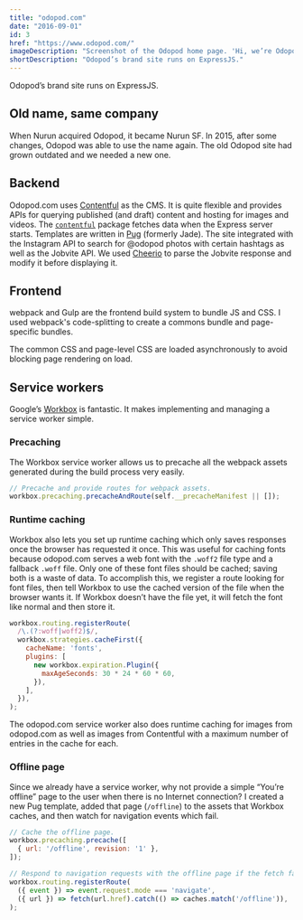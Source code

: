 ```yaml
---
title: "odopod.com"
date: "2016-09-01"
id: 3
href: "https://www.odopod.com/"
imageDescription: "Screenshot of the Odopod home page. 'Hi, we’re Odopod — a digital design agency.'"
shortDescription: "Odopod’s brand site runs on ExpressJS."
---
```


Odopod’s brand site runs on ExpressJS.

## Old name, same company

When Nurun acquired Odopod, it became Nurun SF. In 2015, after some changes, Odopod was able to use the name again. The old Odopod site had grown outdated and we needed a new one.

## Backend

Odopod.com uses [Contentful](https://www.contentful.com) as the CMS. It is quite flexible and provides APIs for querying published (and draft) content and hosting for images and videos. The [`contentful`](https://www.npmjs.com/package/contentful) package fetches data when the Express server starts. Templates are written in [Pug](https://www.npmjs.com/package/pug) (formerly Jade). The site integrated with the Instagram API to search for @odopod photos with certain hashtags as well as the Jobvite API. We used [Cheerio](https://www.npmjs.com/package/cheerio) to parse the Jobvite response and modify it before displaying it.

## Frontend

webpack and Gulp are the frontend build system to bundle JS and CSS. I used webpack's code-splitting to create a commons bundle and page-specific bundles.

The common CSS and page-level CSS are loaded asynchronously to avoid blocking page rendering on load.

## Service workers

Google’s [Workbox](https://github.com/googlechrome/workbox) is fantastic. It makes implementing and managing a service worker simple.

### Precaching

The Workbox service worker allows us to precache all the webpack assets generated during the build process very easily.

```js
// Precache and provide routes for webpack assets.
workbox.precaching.precacheAndRoute(self.__precacheManifest || []);
```

### Runtime caching

Workbox also lets you set up runtime caching which only saves responses once the browser has requested it once. This was useful for caching fonts because odopod.com serves a web font with the `.woff2` file type and a fallback `.woff` file. Only one of these font files should be cached; saving both is a waste of data. To accomplish this, we register a route looking for font files, then tell Workbox to use the cached version of the file when the browser wants it. If Workbox doesn’t have the file yet, it will fetch the font like normal and then store it.

```js
workbox.routing.registerRoute(
  /\.(?:woff|woff2)$/,
  workbox.strategies.cacheFirst({
    cacheName: 'fonts',
    plugins: [
      new workbox.expiration.Plugin({
        maxAgeSeconds: 30 * 24 * 60 * 60,
      }),
    ],
  }),
);
```

The odopod.com service worker also does runtime caching for images from odopod.com as well as images from Contentful with a maximum number of entries in the cache for each.

### Offline page

Since we already have a service worker, why not provide a simple “You’re offline” page to the user when there is no Internet connection? I created a new Pug template, added that page (`/offline`) to the assets that Workbox caches, and then watch for navigation events which fail.

```js
// Cache the offline page.
workbox.precaching.precache([
  { url: '/offline', revision: '1' },
]);

// Respond to navigation requests with the offline page if the fetch fails.
workbox.routing.registerRoute(
  ({ event }) => event.request.mode === 'navigate',
  ({ url }) => fetch(url.href).catch(() => caches.match('/offline')),
);
```
